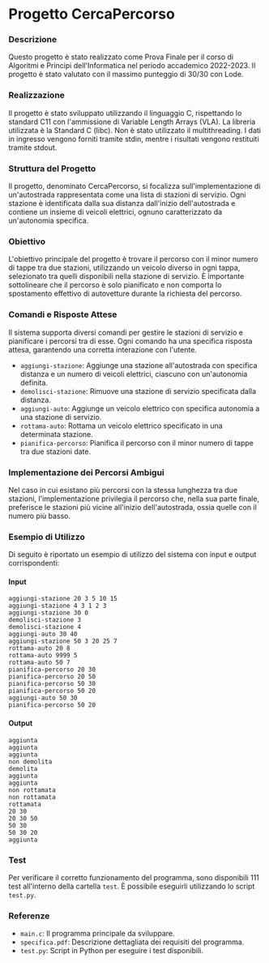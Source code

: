 # Progetto CercaPercorso

### Descrizione
Questo progetto è stato realizzato come Prova Finale per il corso di Algoritmi e Principi dell'Informatica nel periodo accademico 2022-2023. Il progetto è stato valutato con il massimo punteggio di 30/30 con Lode.

### Realizzazione
Il progetto è stato sviluppato utilizzando il linguaggio C, rispettando lo standard C11 con l'ammissione di Variable Length Arrays (VLA). La libreria utilizzata è la Standard C (libc). Non è stato utilizzato il multithreading. I dati in ingresso vengono forniti tramite stdin, mentre i risultati vengono restituiti tramite stdout.

### Struttura del Progetto
Il progetto, denominato CercaPercorso, si focalizza sull'implementazione di un'autostrada rappresentata come una lista di stazioni di servizio. Ogni stazione è identificata dalla sua distanza dall'inizio dell'autostrada e contiene un insieme di veicoli elettrici, ognuno caratterizzato da un'autonomia specifica.

### Obiettivo
L'obiettivo principale del progetto è trovare il percorso con il minor numero di tappe tra due stazioni, utilizzando un veicolo diverso in ogni tappa, selezionato tra quelli disponibili nella stazione di servizio. È importante sottolineare che il percorso è solo pianificato e non comporta lo spostamento effettivo di autovetture durante la richiesta del percorso.

### Comandi e Risposte Attese
Il sistema supporta diversi comandi per gestire le stazioni di servizio e pianificare i percorsi tra di esse. Ogni comando ha una specifica risposta attesa, garantendo una corretta interazione con l'utente.

- `aggiungi-stazione`: Aggiunge una stazione all'autostrada con specifica distanza e un numero di veicoli elettrici, ciascuno con un'autonomia definita.
- `demolisci-stazione`: Rimuove una stazione di servizio specificata dalla distanza.
- `aggiungi-auto`: Aggiunge un veicolo elettrico con specifica autonomia a una stazione di servizio.
- `rottama-auto`: Rottama un veicolo elettrico specificato in una determinata stazione.
- `pianifica-percorso`: Pianifica il percorso con il minor numero di tappe tra due stazioni date.

### Implementazione dei Percorsi Ambigui
Nel caso in cui esistano più percorsi con la stessa lunghezza tra due stazioni, l'implementazione privilegia il percorso che, nella sua parte finale, preferisce le stazioni più vicine all'inizio dell'autostrada, ossia quelle con il numero più basso.

### Esempio di Utilizzo
Di seguito è riportato un esempio di utilizzo del sistema con input e output corrispondenti:

#### Input
```
aggiungi-stazione 20 3 5 10 15
aggiungi-stazione 4 3 1 2 3
aggiungi-stazione 30 0
demolisci-stazione 3
demolisci-stazione 4
aggiungi-auto 30 40
aggiungi-stazione 50 3 20 25 7
rottama-auto 20 8
rottama-auto 9999 5
rottama-auto 50 7
pianifica-percorso 20 30
pianifica-percorso 20 50
pianifica-percorso 50 30
pianifica-percorso 50 20
aggiungi-auto 50 30
pianifica-percorso 50 20
```

#### Output
```
aggiunta
aggiunta
aggiunta
non demolita
demolita
aggiunta
aggiunta
non rottamata
non rottamata
rottamata
20 30
20 30 50
50 30
50 30 20
aggiunta
```

### Test
Per verificare il corretto funzionamento del programma, sono disponibili 111 test all'interno della cartella `test`. È possibile eseguirli utilizzando lo script `test.py`.

### Referenze
- `main.c`: Il programma principale da sviluppare.
- `specifica.pdf`: Descrizione dettagliata dei requisiti del programma.
- `test.py`: Script in Python per eseguire i test disponibili.
